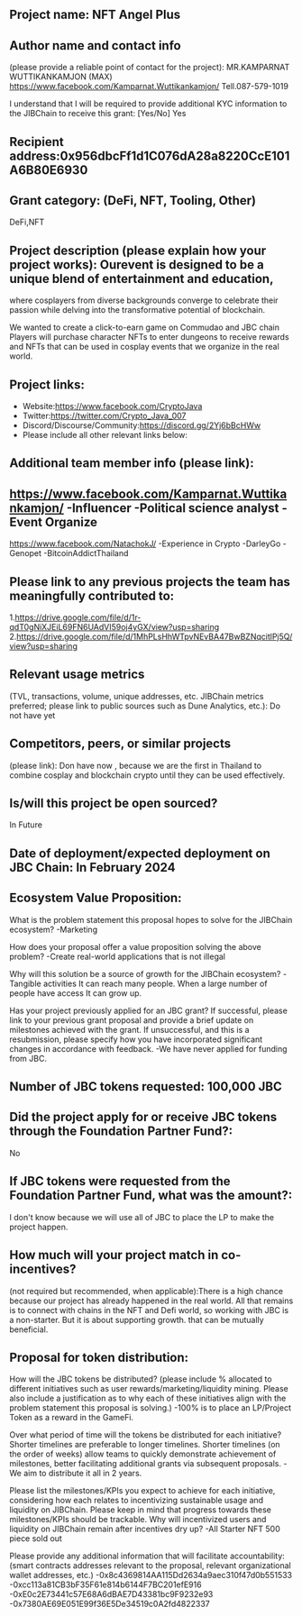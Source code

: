 ## Project name: NFT Angel Plus

## Author name and contact info 
(please provide a reliable point of contact for the project): MR.KAMPARNAT WUTTIKANKAMJON (MAX)
https://www.facebook.com/Kamparnat.Wuttikankamjon/ Tell.087-579-1019

I understand that I will be required to provide additional KYC information to the JIBChain  to receive this grant: [Yes/No]
Yes

## Recipient address:0x956dbcFf1d1C076dA28a8220CcE101A6B80E6930


## Grant category: (DeFi, NFT, Tooling, Other)
DeFi,NFT

## Project description (please explain how your project works): Ourevent is designed to be a unique blend of entertainment and education,
 where cosplayers from diverse backgrounds converge to celebrate their
 passion while delving into the transformative potential of blockchain.

 We wanted to create a click-to-earn game on Commudao and JBC chain
 Players will purchase character NFTs to enter dungeons to receive rewards and NFTs that can be used in cosplay events that we organize in the real world.

 

## Project links:

* Website:https://www.facebook.com/CryptoJava
* Twitter:https://twitter.com/Crypto_Java_007
* Discord/Discourse/Community:https://discord.gg/2Yj6bBcHWw
* Please include all other relevant links below:

## Additional team member info (please link):
https://www.facebook.com/Kamparnat.Wuttikankamjon/
-Influencer
-Political science analyst
-Event Organize
--------------------------------------------
https://www.facebook.com/NatachokJ/
-Experience in Crypto
-DarleyGo
-Genopet
-BitcoinAddictThailand


## Please link to any previous projects the team has meaningfully contributed to:
1.https://drive.google.com/file/d/1r-qdT0gNiXJEiL69FN6UAdVI59oj4yGX/view?usp=sharing
2.https://drive.google.com/file/d/1MhPLsHhWTpvNEvBA47BwBZNqcitlPj5Q/view?usp=sharing

## Relevant usage metrics 
(TVL, transactions, volume, unique addresses, etc. JIBChain metrics preferred; please link to public sources such as Dune Analytics, etc.): Do not have yet

## Competitors, peers, or similar projects 
(please link): Don have now , because we are the first in Thailand to combine cosplay and blockchain crypto until they can be used effectively.

## Is/will this project be open sourced? 
In Future


## Date of deployment/expected deployment on JBC Chain: In February 2024

## Ecosystem Value Proposition:

What is the problem statement this proposal hopes to solve for the JIBChain ecosystem?
-Marketing

How does your proposal offer a value proposition solving the above problem?
-Create real-world applications that is not illegal

Why will this solution be a source of growth for the JIBChain ecosystem?
-Tangible activities It can reach many people. When a large number of people have access It can grow up.

Has your project previously applied for an JBC grant? If successful, please link to your previous grant proposal and provide a brief update on milestones achieved with the grant. If unsuccessful, and this is a resubmission, please specify how you have incorporated significant changes in accordance with feedback.
-We have never applied for funding from JBC.

## Number of JBC tokens requested: 100,000 JBC

## Did the project apply for or receive JBC tokens through the Foundation Partner Fund?:
No

## If JBC tokens were requested from the Foundation Partner Fund, what was the amount?:
I don't know because we will use all of JBC to place the LP to make the project happen.

## How much will your project match in co-incentives? 
(not required but recommended, when applicable):There is a high chance because our project has already happened in the real world. All that remains is to connect with chains in the NFT and Defi world, so working with JBC is a non-starter. But it is about supporting growth. that can be mutually beneficial.

## Proposal for token distribution:

How will the JBC tokens be distributed? (please include % allocated to different initiatives such as user rewards/marketing/liquidity mining. Please also include a justification as to why each of these initiatives align with the problem statement this proposal is solving.) 
-100% is to place an LP/Project Token as a reward in the GameFi.

Over what period of time will the tokens be distributed for each initiative? Shorter timelines are preferable to longer timelines. Shorter timelines (on the order of weeks) allow teams to quickly demonstrate achievement of milestones, better facilitating additional grants via subsequent proposals.
-We aim to distribute it all in 2 years.

Please list the milestones/KPIs you expect to achieve for each initiative, considering how each relates to incentivizing sustainable usage and liquidity on JIBChain. Please keep in mind that progress towards these milestones/KPIs should be trackable.
Why will incentivized users and liquidity on JIBChain remain after incentives dry up?
-All Starter NFT 500 piece sold out

Please provide any additional information that will facilitate accountability:(smart contracts addresses relevant to the proposal, relevant organizational wallet addresses, etc.)
-0x8c4369814AA115Dd2634a9aec310f47d0b551533
-0xcc113a81CB3bF35F61e814b6144F7BC201efE916
-0xE0c2E73441c57E68A6dBAE7D43381bc9F9232e93
-0x7380AE69E051E99f36E5De34519c0A2fd4822337
